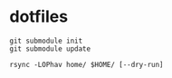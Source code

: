 dotfiles
========

    git submodule init
    git submodule update

    rsync -LOPhav home/ $HOME/ [--dry-run]
